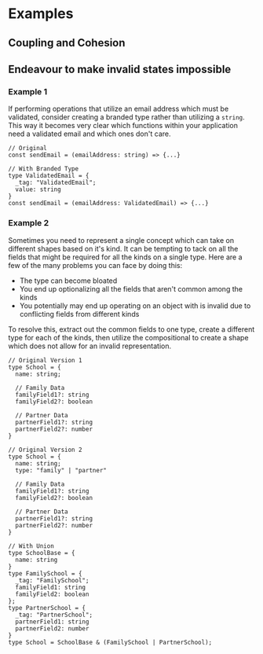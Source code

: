 # Examples

## Coupling and Cohesion

## Endeavour to make invalid states impossible

### Example 1
If performing operations that utilize an email address which must be validated, consider creating a branded type rather than utilizing a `string`. This way it becomes very clear which functions within your application need a validated email and which ones don't care.
```
// Original
const sendEmail = (emailAddress: string) => {...}

// With Branded Type
type ValidatedEmail = { 
  _tag: "ValidatedEmail"; 
  value: string 
}
const sendEmail = (emailAddress: ValidatedEmail) => {...}
``` 

### Example 2
Sometimes you need to represent a single concept which can take on different shapes based on it's kind. It can be tempting to tack on all the fields that might be required for all the kinds on a single type. Here are a few of the many problems you can face by doing this:
- The type can become bloated
- You end up optionalizing all the fields that aren't common among the kinds
- You potentially may end up operating on an object with is invalid due to conflicting fields from different kinds

To resolve this, extract out the common fields to one type, create a different type for each of the kinds, then utilize the compositional to create a shape which does not allow for an invalid representation.
```
// Original Version 1
type School = { 
  name: string; 
  
  // Family Data
  familyField1?: string
  familyField2?: boolean
  
  // Partner Data
  partnerField1?: string
  partnerField2?: number
}

// Original Version 2
type School = {
  name: string;
  type: "family" | "partner"
  
  // Family Data
  familyField1?: string
  familyField2?: boolean
  
  // Partner Data
  partnerField1?: string
  partnerField2?: number
}

// With Union
type SchoolBase = {
  name: string
}
type FamilySchool = { 
  _tag: "FamilySchool"; 
  familyField1: string
  familyField2: boolean
}; 
type PartnerSchool = { 
  _tag: "PartnerSchool"; 
  partnerField1: string
  partnerField2: number
}
type School = SchoolBase & (FamilySchool | PartnerSchool); 
```